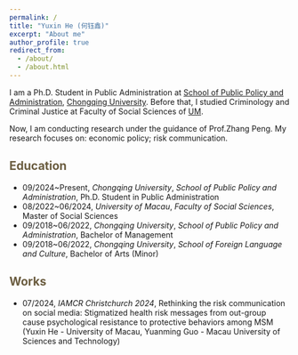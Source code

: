 ```yaml
---
permalink: /
title: "Yuxin He (何钰鑫)"
excerpt: "About me"
author_profile: true
redirect_from: 
  - /about/
  - /about.html
---
```


I am a Ph.D. Student in Public Administration at [School of Public Policy and Administration](https://cpa.cqu.edu.cn/), [Chongqing University](https://www.cqu.edu.cn). Before that, I studied Criminology and Criminal Justice at Faculty of Social Sciences of [UM](https://www.um.edu.mo).

Now, I am conducting research under the guidance of Prof.Zhang Peng. My research focuses on: economic policy; risk communication. 


<span style="color:#6b5d40">Education</span>
----------

- 09/2024~Present, *Chongqing University*, *School of Public Policy and Administration*, Ph.D. Student in Public Administration
- 08/2022~06/2024, *University of Macau*, *Faculty of Social Sciences*, Master of Social Sciences
- 09/2018~06/2022, *Chongqing University*, *School of Public Policy and Administration*, Bachelor of Management
- 09/2018~06/2022, *Chongqing University*, *School of Foreign Language and Culture*, Bachelor of Arts (Minor)


<span style="color:#6b5d40">Works</span>
----------

- 07/2024, *IAMCR Christchurch 2024*, Rethinking the risk communication on social media: Stigmatized health risk messages from out-group cause psychological resistance to protective behaviors among MSM (Yuxin He - University of Macau, Yuanming Guo - Macau University of Sciences and Technology)
